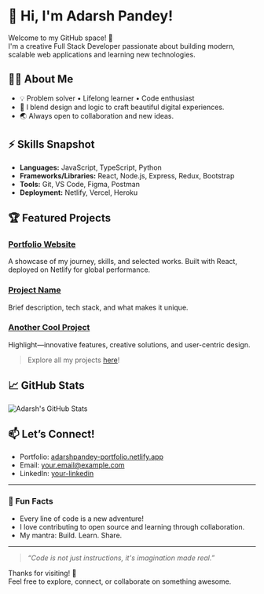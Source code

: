  # 👋 Hi, I'm Adarsh Pandey!

Welcome to my GitHub space! 🚀  
I'm a creative Full Stack Developer passionate about building modern, scalable web applications and learning new technologies.

## 🧑‍💻 About Me
- 💡 Problem solver • Lifelong learner • Code enthusiast
- 🎨 I blend design and logic to craft beautiful digital experiences.
- 🌏 Always open to collaboration and new ideas.

## ⚡ Skills Snapshot
- **Languages:** JavaScript, TypeScript, Python
- **Frameworks/Libraries:** React, Node.js, Express, Redux, Bootstrap
- **Tools:** Git, VS Code, Figma, Postman
- **Deployment:** Netlify, Vercel, Heroku

## 🏆 Featured Projects

### [Portfolio Website](https://adarshpandey-portfolio.netlify.app/)
A showcase of my journey, skills, and selected works. Built with React, deployed on Netlify for global performance.

### [Project Name](https://github.com/Adarshpan-02/project-repo)
Brief description, tech stack, and what makes it unique.

### [Another Cool Project](https://github.com/Adarshpan-02/another-project)
Highlight—innovative features, creative solutions, and user-centric design.

> Explore all my projects [here](https://github.com/Adarshpan-02?tab=repositories)!

## 📈 GitHub Stats
![Adarsh's GitHub Stats](https://github-readme-stats.vercel.app/api?username=Adarshpan-02&show_icons=true&theme=radical)

## 📫 Let’s Connect!
- Portfolio: [adarshpandey-portfolio.netlify.app](https://adarshpandey-portfolio.netlify.app/)
- Email: your.email@example.com
- LinkedIn: [your-linkedin](https://linkedin.com/in/yourusername)

---

### 🚀 Fun Facts
- Every line of code is a new adventure!
- I love contributing to open source and learning through collaboration.
- My mantra: Build. Learn. Share.

---

> _“Code is not just instructions, it's imagination made real.”_

Thanks for visiting! 🌟  
Feel free to explore, connect, or collaborate on something awesome.
